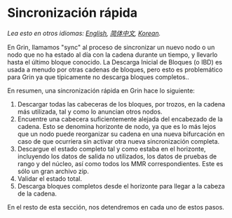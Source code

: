 # Sincronización rápida

*Lea esto en otros idiomas: [English](../fast-sync.md), [简体中文](fast-sync_ZH-CN.md), [Korean](fast-sync_KR.md).*

En Grin, llamamos "sync" al proceso de sincronizar un nuevo nodo o un nodo que no ha estado al día con la cadena durante un
tiempo, y llevarlo hasta el último bloque conocido. La Descarga Inicial de Bloques (o IBD) es usada a menudo por otras cadenas
de bloques, pero esto es problemático para Grin ya que típicamente no descarga bloques completos..

En resumen, una sincronización rápida en Grin hace lo siguiente:

1. Descargar todas las cabeceras de los bloques, por trozos, en la cadena más utilizada,
   tal y como lo anuncian otros nodos.
1. Encuentre una cabecera suficientemente alejada del encabezado de la cadena. Esto se denomina horizonte de nodo, ya que es lo
   más lejos que un nodo puede reorganizar su cadena en una nueva bifurcación en caso de que ocurriera sin activar otra nueva
   sincronización completa.
1. Descargue el estado completo tal y como estaba en el horizonte, incluyendo los datos de salida no utilizados, los datos de
   pruebas de rango y del núcleo, así como todos los MMR correspondientes. Este es sólo un gran archivo zip.
1. Validar el estado total.
1. Descarga bloques completos desde el horizonte para llegar a la cabeza de la cadena.

En el resto de esta sección, nos detendremos en cada uno de estos pasos.
